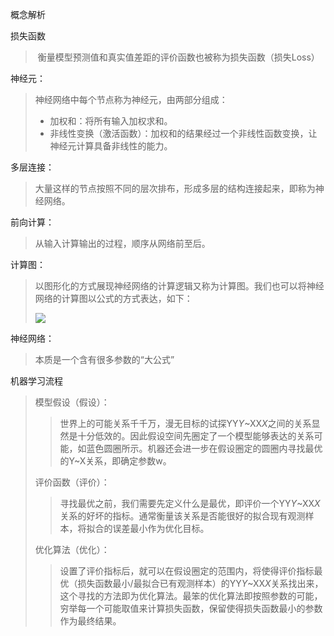 概念解析

损失函数

> ​		衡量模型预测值和真实值差距的评价函数也被称为损失函数（损失Loss）

神经元：

> 神经网络中每个节点称为神经元，由两部分组成：
>
> - 加权和：将所有输入加权求和。
> - 非线性变换（激活函数）：加权和的结果经过一个非线性函数变换，让神经元计算具备非线性的能力。

多层连接：

>  大量这样的节点按照不同的层次排布，形成多层的结构连接起来，即称为神经网络。

前向计算：

> 从输入计算输出的过程，顺序从网络前至后。

计算图：

> 以图形化的方式展现神经网络的计算逻辑又称为计算图。我们也可以将神经网络的计算图以公式的方式表达，如下：
>
> ![](D:\OneNode\OneDrive\桌面\MyIdeal\imges\Snipaste_2022-02-17_16-15-32.png)

神经网络：

> 本质是一个含有很多参数的“大公式”



机器学习流程

> 模型假设（假设）：
>
> > 世界上的可能关系千千万，漫无目标的试探YY*Y*~XX*X*之间的关系显然是十分低效的。因此假设空间先圈定了一个模型能够表达的关系可能，如蓝色圆圈所示。机器还会进一步在假设圈定的圆圈内寻找最优的Y~X关系，即确定参数w。
>
> 评价函数（评价）：
>
> > 寻找最优之前，我们需要先定义什么是最优，即评价一个YY*Y*~XX*X*关系的好坏的指标。通常衡量该关系是否能很好的拟合现有观测样本，将拟合的误差最小作为优化目标。
>
> 优化算法（优化）：
>
> > 设置了评价指标后，就可以在假设圈定的范围内，将使得评价指标最优（损失函数最小/最拟合已有观测样本）的YY*Y*~XX*X*关系找出来，这个寻找的方法即为优化算法。最笨的优化算法即按照参数的可能，穷举每一个可能取值来计算损失函数，保留使得损失函数最小的参数作为最终结果。

